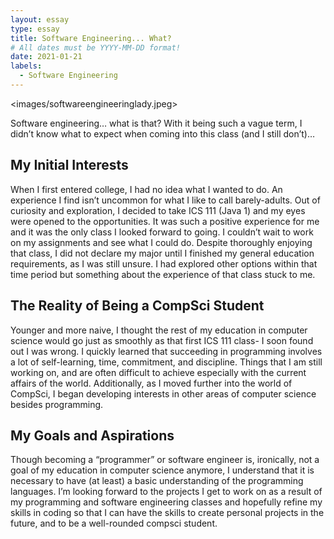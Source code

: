 ```yaml
---
layout: essay
type: essay
title: Software Engineering... What? 
# All dates must be YYYY-MM-DD format!
date: 2021-01-21
labels:
  - Software Engineering
---
```


<images/softwareengineeringlady.jpeg>

Software engineering… what is that? With it being such a vague term, I didn’t know what to expect when coming into this class (and I still don’t)…

## My Initial Interests
When I first entered college, I had no idea what I wanted to do. An experience I find isn’t uncommon for what I like to call barely-adults. Out of curiosity and exploration, I decided to take ICS 111 (Java 1) and my eyes were opened to the opportunities. It was such a positive experience for me and it was the only class I looked forward to going. I couldn’t wait to work on my assignments and see what I could do. Despite thoroughly enjoying that class, I did not declare my major until I finished my general education requirements, as I was still unsure. I had explored other options within that time period but something about the experience of that class stuck to me.

## The Reality of Being a CompSci Student
Younger and more naive, I thought the rest of my education in computer science would go just as smoothly as that first ICS 111 class- I soon found out I was wrong. I quickly learned that succeeding in programming involves a lot of self-learning, time, commitment, and discipline. Things that I am still working on, and are often difficult to achieve especially with the current affairs of the world. Additionally, as I moved further into the world of CompSci, I began developing interests in other areas of computer science besides programming.

## My Goals and Aspirations
Though becoming a “programmer” or software engineer is, ironically, not a goal of my education in computer science anymore, I understand that it is necessary to have (at least) a basic understanding of the programming languages. I’m looking forward to the projects I get to work on as a result of my programming and software engineering classes and hopefully refine my skills in coding so that I can have the skills to create personal projects in the future, and to be a well-rounded compsci student.
